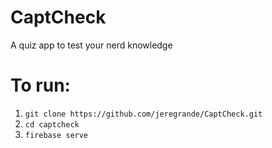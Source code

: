 # CaptCheck
A quiz app to test your nerd knowledge


# To run:
1. `git clone https://github.com/jeregrande/CaptCheck.git`
2. `cd captcheck`
3. `firebase serve`
